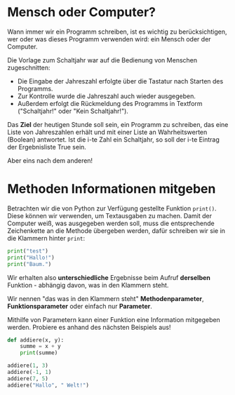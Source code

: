 # Mensch oder Computer?

Wann immer wir ein Programm schreiben, ist es wichtig zu berücksichtigen, wer oder was dieses Programm verwenden wird: ein Mensch oder der Computer.

Die Vorlage zum Schaltjahr war auf die Bedienung von Menschen zugeschnitten:
- Die Eingabe der Jahreszahl erfolgte über die Tastatur nach Starten des Programms.
- Zur Kontrolle wurde die Jahreszahl auch wieder ausgegeben.
- Außerdem erfolgt die Rückmeldung des Programms in Textform ("Schaltjahr!" oder "Kein Schaltjahr!").

Das **Ziel** der heutigen Stunde soll sein, ein Programm zu schreiben, das eine Liste von Jahreszahlen erhält und mit einer Liste an Wahrheitswerten (Boolean) antwortet. Ist die i-te Zahl ein Schaltjahr, so soll der i-te Eintrag der Ergebnisliste True sein.

Aber eins nach dem anderen!

# Methoden Informationen mitgeben

Betrachten wir die von Python zur Verfügung gestellte Funktion `print()`. Diese können wir verwenden, um Textausgaben zu machen. Damit der Computer weiß, was ausgegeben werden soll, muss die entsprechende Zeichenkette an die Methode übergeben werden, dafür schreiben wir sie in die Klammern hinter `print`:

```python
print("test")
print("Hallo!")
print("Baum.")
```

Wir erhalten also **unterschiedliche** Ergebnisse beim Aufruf **derselben** Funktion - abhängig davon, was in den Klammern steht. 

Wir nennen "das was in den Klammern steht" **Methodenparameter**, **Funktionsparameter** oder einfach nur **Parameter**.

Mithilfe von Parametern kann einer Funktion eine Information mitgegeben werden. Probiere es anhand des nächsten Beispiels aus!

```python runnable
def addiere(x, y):
    summe = x + y
    print(summe)

addiere(1, 3)
addiere(-1, 1)
addiere(7, 5)
addiere("Hallo", " Welt!")
```